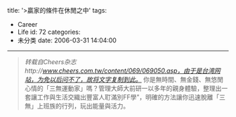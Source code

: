title: '>贏家的條件在休閒之中'
tags:
  - Career
  - Life
id: 72
categories:
  - 未分类
date: 2006-03-31 14:04:00
---

>_转载自Cheers杂志http://www.cheers.com.tw/content/069/069050.asp，由于是台湾网站，为免以后问不了，故将文字复制到此。_
你是無時間、無金錢、無悠閒心情的「三無運動家」嗎？管理大師大前研一以多年的親身體驗，整理出一套讓工作與生活交織出豐富人耵滿別FF學”，明確的方法讓你迅速脫離「三無」上班族的行列，玩出能量與活力。